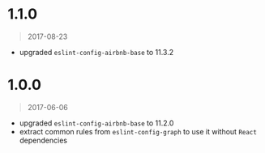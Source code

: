 1.1.0
=====

> 2017-08-23

- upgraded `eslint-config-airbnb-base` to 11.3.2

1.0.0
=====

> 2017-06-06

- upgraded `eslint-config-airbnb-base` to 11.2.0
- extract common rules from `eslint-config-graph`
  to use it without `React` dependencies
